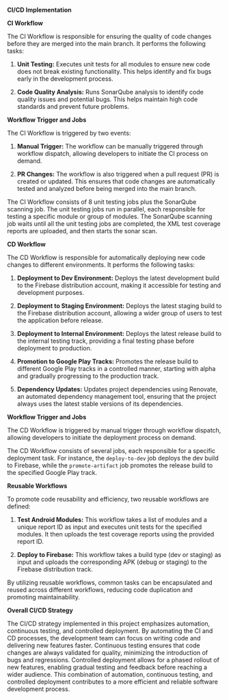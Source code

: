 
**CI/CD Implementation**

**CI Workflow**

The CI Workflow is responsible for ensuring the quality of code changes before they are merged into the main branch. It performs the following tasks:

1.  **Unit Testing:** Executes unit tests for all modules to ensure new code does not break existing functionality. This helps identify and fix bugs early in the development process.

2.  **Code Quality Analysis:** Runs SonarQube analysis to identify code quality issues and potential bugs. This helps maintain high code standards and prevent future problems.


**Workflow Trigger and Jobs**

The CI Workflow is triggered by two events:

1.  **Manual Trigger:** The workflow can be manually triggered through workflow dispatch, allowing developers to initiate the CI process on demand.

2.  **PR Changes:** The workflow is also triggered when a pull request (PR) is created or updated. This ensures that code changes are automatically tested and analyzed before being merged into the main branch.


The CI Workflow consists of 8 unit testing jobs plus the SonarQube scanning job. The unit testing jobs run in parallel, each responsible for testing a specific module or group of modules. The SonarQube scanning job waits until all the unit testing jobs are completed, the XML test coverage reports are uploaded, and then starts the sonar scan.

**CD Workflow**

The CD Workflow is responsible for automatically deploying new code changes to different environments. It performs the following tasks:

1.  **Deployment to Dev Environment:** Deploys the latest development build to the Firebase distribution account, making it accessible for testing and development purposes.

2.  **Deployment to Staging Environment:** Deploys the latest staging build to the Firebase distribution account, allowing a wider group of users to test the application before release.

3.  **Deployment to Internal Environment:** Deploys the latest release build to the internal testing track, providing a final testing phase before deployment to production.

4.  **Promotion to Google Play Tracks:** Promotes the release build to different Google Play tracks in a controlled manner, starting with alpha and gradually progressing to the production track.

5.  **Dependency Updates:** Updates project dependencies using Renovate, an automated dependency management tool, ensuring that the project always uses the latest stable versions of its dependencies.


**Workflow Trigger and Jobs**

The CD Workflow is triggered by manual trigger through workflow dispatch, allowing developers to initiate the deployment process on demand.

The CD Workflow consists of several jobs, each responsible for a specific deployment task. For instance, the `deploy-to-dev` job deploys the dev build to Firebase, while the `promote-artifact` job promotes the release build to the specified Google Play track.

**Reusable Workflows**

To promote code reusability and efficiency, two reusable workflows are defined:

1.  **Test Android Modules:** This workflow takes a list of modules and a unique report ID as input and executes unit tests for the specified modules. It then uploads the test coverage reports using the provided report ID.

2.  **Deploy to Firebase:** This workflow takes a build type (dev or staging) as input and uploads the corresponding APK (debug or staging) to the Firebase distribution track.


By utilizing reusable workflows, common tasks can be encapsulated and reused across different workflows, reducing code duplication and promoting maintainability.

**Overall CI/CD Strategy**

The CI/CD strategy implemented in this project emphasizes automation, continuous testing, and controlled deployment. By automating the CI and CD processes, the development team can focus on writing code and delivering new features faster. Continuous testing ensures that code changes are always validated for quality, minimizing the introduction of bugs and regressions. Controlled deployment allows for a phased rollout of new features, enabling gradual testing and feedback before reaching a wider audience. This combination of automation, continuous testing, and controlled deployment contributes to a more efficient and reliable software development process.
